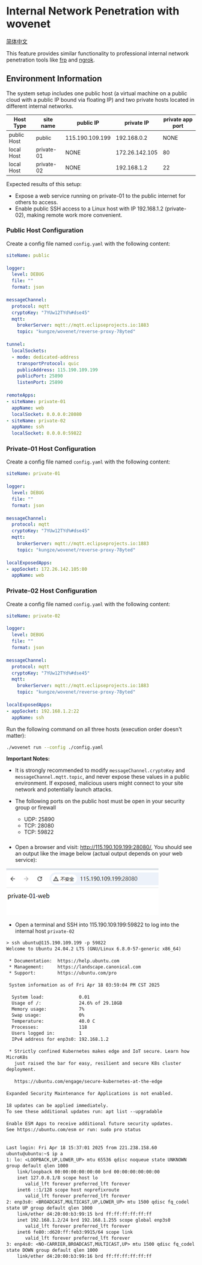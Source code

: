 # Internal Network Penetration with wovenet

[简体中文](./README_zh.md)

This feature provides similar functionality to professional internal network penetration tools like [frp](https://github.com/fatedier/frp) and [ngrok](https://ngrok.com). 

## Environment Information

The system setup includes one public host (a virtual machine on a public cloud with a public IP bound via floating IP) and two private hosts located in different internal networks.

| Host Type | site name | public IP | private IP | private app port |
|---------|-----------|---------|---------|-------------|
| public Host | public | 115.190.109.199 | 192.168.0.2 | NONE |
| local Host | private-01 |       NONE    | 172.26.142.105 | 80 |
| local Host | private-02 |      NONE     | 192.168.1.2 | 22 |

Expected results of this setup:

* Expose a web service running on private-01 to the public internet for others to access.
* Enable public SSH access to a Linux host with IP 192.168.1.2 (private-02), making remote work more convenient.

### Public Host Configuration

Create a config file named `config.yaml` with the following content:

```yaml
siteName: public

logger:
  level: DEBUG
  file: ""
  format: json

messageChannel:
  protocol: mqtt
  cryptoKey: "7YUw12TYd%#dse45"
  mqtt:
    brokerServer: mqtt://mqtt.eclipseprojects.io:1883
    topic: "kungze/wovenet/reverse-proxy-78yted"

tunnel:
  localSockets:
  - mode: dedicated-address
    transportProtocol: quic
    publicAddress: 115.190.109.199
    publicPort: 25890
    listenPort: 25890

remoteApps:
- siteName: private-01
  appName: web
  localSocket: 0.0.0.0:28080
- siteName: private-02
  appName: ssh
  localSocket: 0.0.0.0:59822
```

### Private-01 Host Configuration

Create a config file named `config.yaml` with the following content:

```yaml
siteName: private-01

logger:
  level: DEBUG
  file: ""
  format: json

messageChannel:
  protocol: mqtt
  cryptoKey: "7YUw12TYd%#dse45"
  mqtt:
    brokerServer: mqtt://mqtt.eclipseprojects.io:1883
    topic: "kungze/wovenet/reverse-proxy-78yted"

localExposedApps:
- appSocket: 172.26.142.105:80
  appName: web
```

### Private-02 Host Configuration

Create a config file named `config.yaml` with the following content:

```yaml
siteName: private-02

logger:
  level: DEBUG
  file: ""
  format: json

messageChannel:
  protocol: mqtt
  cryptoKey: "7YUw12TYd%#dse45"
  mqtt:
    brokerServer: mqtt://mqtt.eclipseprojects.io:1883
    topic: "kungze/wovenet/reverse-proxy-78yted"

localExposedApps:
- appSocket: 192.168.1.2:22
  appName: ssh
```

Run the following command on all three hosts (execution order doesn't matter):

```bash
./wovenet run --config ./config.yaml
```

**Important Notes:**

* It is strongly recommended to modify `messageChannel.cryptoKey` and `messageChannel.mqtt.topic`, and never expose these values in a public environment. If exposed, malicious users might connect to your site network and potentially launch attacks.

* The following ports on the public host must be open in your security group or firewall

  * UDP: 25890
  * TCP: 28080
  * TCP: 59822

###

* Open a browser and visit: http://115.190.109.199:28080/, You should see an output like the image below (actual output depends on your web service):

![img](./img01.png)

* Open a terminal and SSH into 115.190.109.199:59822 to log into the internal host `private-02`

```base
> ssh ubuntu@115.190.109.199 -p 59822
Welcome to Ubuntu 24.04.2 LTS (GNU/Linux 6.8.0-57-generic x86_64)

 * Documentation:  https://help.ubuntu.com
 * Management:     https://landscape.canonical.com
 * Support:        https://ubuntu.com/pro

 System information as of Fri Apr 18 03:59:04 PM CST 2025

  System load:             0.01
  Usage of /:              24.6% of 29.18GB
  Memory usage:            7%
  Swap usage:              0%
  Temperature:             40.0 C
  Processes:               118
  Users logged in:         1
  IPv4 address for enp3s0: 192.168.1.2

 * Strictly confined Kubernetes makes edge and IoT secure. Learn how MicroK8s
   just raised the bar for easy, resilient and secure K8s cluster deployment.

   https://ubuntu.com/engage/secure-kubernetes-at-the-edge

Expanded Security Maintenance for Applications is not enabled.

18 updates can be applied immediately.
To see these additional updates run: apt list --upgradable

Enable ESM Apps to receive additional future security updates.
See https://ubuntu.com/esm or run: sudo pro status


Last login: Fri Apr 18 15:37:01 2025 from 221.238.158.60
ubuntu@ubuntu:~$ ip a
1: lo: <LOOPBACK,UP,LOWER_UP> mtu 65536 qdisc noqueue state UNKNOWN group default qlen 1000
    link/loopback 00:00:00:00:00:00 brd 00:00:00:00:00:00
    inet 127.0.0.1/8 scope host lo
       valid_lft forever preferred_lft forever
    inet6 ::1/128 scope host noprefixroute
       valid_lft forever preferred_lft forever
2: enp3s0: <BROADCAST,MULTICAST,UP,LOWER_UP> mtu 1500 qdisc fq_codel state UP group default qlen 1000
    link/ether d4:20:00:b3:99:15 brd ff:ff:ff:ff:ff:ff
    inet 192.168.1.2/24 brd 192.168.1.255 scope global enp3s0
       valid_lft forever preferred_lft forever
    inet6 fe80::d620:ff:feb3:9915/64 scope link
       valid_lft forever preferred_lft forever
3: enp4s0: <NO-CARRIER,BROADCAST,MULTICAST,UP> mtu 1500 qdisc fq_codel state DOWN group default qlen 1000
    link/ether d4:20:00:b3:99:16 brd ff:ff:ff:ff:ff:ff
```